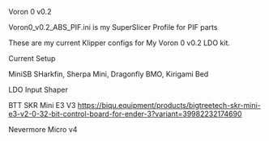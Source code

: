 Voron 0 v0.2

Voron0_v0.2_ABS_PIF.ini is my SuperSlicer Profile for PIF parts

These are my current Klipper configs for My Voron 0 v0.2 LDO kit.

Current Setup

MiniSB SHarkfin, Sherpa Mini, Dragonfly BMO, Kirigami Bed

LDO Input Shaper

BTT SKR Mini E3 V3  https://biqu.equipment/products/bigtreetech-skr-mini-e3-v2-0-32-bit-control-board-for-ender-3?variant=39982232174690

Nevermore Micro v4 
